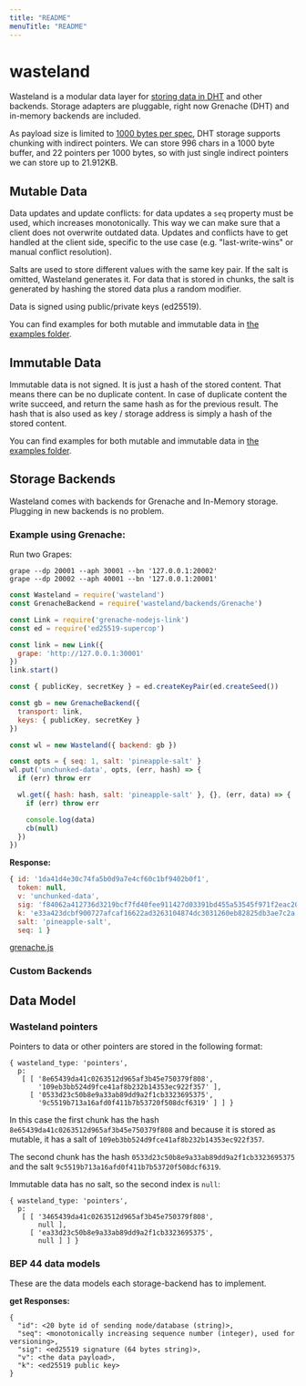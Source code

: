 ```yaml
---
title: "README"
menuTitle: "README"
---
```

# wasteland

Wasteland is a modular data layer for [storing data in DHT](http://www.bittorrent.org/beps/bep_0044.html) and other backends. Storage adapters are pluggable, right now Grenache (DHT) and in-memory backends are included.

As payload size is limited to [1000 bytes per spec](http://www.bittorrent.org/beps/bep_0044.html), DHT storage supports chunking with indirect pointers. We can store 996 chars in a 1000 byte buffer, and 22 pointers per 1000 bytes, so with just single indirect pointers we can store up to 21.912KB.

## Mutable Data

Data updates and update conflicts: for data updates a `seq` property must be used, which increases monotonically. This way we can make sure that a client does not overwrite outdated data. Updates and conflicts have to get handled at the client side, specific to the use case (e.g. "last-write-wins" or manual conflict resolution).

Salts are used to store different values with the same key pair. If the salt is omitted, Wasteland generates it. For data that is stored in chunks, the salt is generated by hashing the stored data plus a random modifier.

Data is signed using public/private keys (ed25519).

You can find examples for both mutable and immutable data in [the examples folder](/examples/).

## Immutable Data

Immutable data is not signed. It is just a hash of the stored content. That means there can be no duplicate content. In case of duplicate content the write succeed, and return the same hash as for the previous result. The hash that is also used as key / storage address is simply a hash of the stored content.

You can find examples for both mutable and immutable data in [the examples folder](/examples/).


## Storage Backends

Wasteland comes with backends for Grenache and In-Memory storage. Plugging in new backends is no problem.

### Example using Grenache:

Run two Grapes:

```
grape --dp 20001 --aph 30001 --bn '127.0.0.1:20002'
grape --dp 20002 --aph 40001 --bn '127.0.0.1:20001'
```

```js
const Wasteland = require('wasteland')
const GrenacheBackend = require('wasteland/backends/Grenache')

const Link = require('grenache-nodejs-link')
const ed = require('ed25519-supercop')

const link = new Link({
  grape: 'http://127.0.0.1:30001'
})
link.start()

const { publicKey, secretKey } = ed.createKeyPair(ed.createSeed())

const gb = new GrenacheBackend({
  transport: link,
  keys: { publicKey, secretKey }
})

const wl = new Wasteland({ backend: gb })

const opts = { seq: 1, salt: 'pineapple-salt' }
wl.put('unchunked-data', opts, (err, hash) => {
  if (err) throw err

  wl.get({ hash: hash, salt: 'pineapple-salt' }, {}, (err, data) => {
    if (err) throw err

    console.log(data)
    cb(null)
  })
})

```

**Response:**

```js
{ id: '1da41d4e30c74fa5b0d9a7e4cf60c1bf9402b0f1',
  token: null,
  v: 'unchunked-data',
  sig: 'f84062a412736d3219bcf7fd40fee911427d03391bd455a53545f971f2eac20b85aed3dac8baafee777905becbcfff312a47bd5aa50aa66f040e39b8e5739901',
  k: 'e33a423dcbf900727afcaf16622ad3263104874dc3031260eb82825db3ae7c2a',
  salt: 'pineapple-salt',
  seq: 1 }
```


[grenache.js](./examples/grenache.js)

### Custom Backends

## Data Model

### Wasteland pointers

Pointers to data or other pointers are stored in the following format:

```
{ wasteland_type: 'pointers',
  p:
   [ [ '8e65439da41c0263512d965af3b45e750379f808',
       '109eb3bb524d9fce41af8b232b14353ec922f357' ],
     [ '0533d23c50b8e9a33ab89dd9a2f1cb3323695375',
       '9c5519b713a16afd0f411b7b53720f508dcf6319' ] ] }
```

In this case the first chunk has the hash `8e65439da41c0263512d965af3b45e750379f808` and because it is stored as mutable, it has a salt of `109eb3bb524d9fce41af8b232b14353ec922f357`.

The second chunk has the hash `0533d23c50b8e9a33ab89dd9a2f1cb3323695375` and the salt `9c5519b713a16afd0f411b7b53720f508dcf6319`.

Immutable data has no salt, so the second index is `null`:

```
{ wasteland_type: 'pointers',
  p:
   [ [ '3465439da41c0263512d965af3b45e750379f808',
       null ],
     [ 'ea33d23c50b8e9a33ab89dd9a2f1cb3323695375',
       null ] ] }
```


### BEP 44 data models

These are the data models each storage-backend has to implement.

**get Responses:**

```
{
  "id": <20 byte id of sending node/database (string)>,
  "seq": <monotonically increasing sequence number (integer), used for versioning>,
  "sig": <ed25519 signature (64 bytes string)>,
  "v": <the data payload>,
  "k": <ed25519 public key>
}
```
